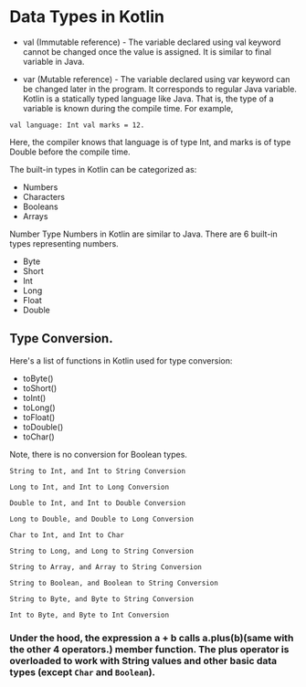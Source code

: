 # Data Types in Kotlin
* val (Immutable reference) - The variable declared using val keyword cannot be changed once the value is assigned. 
It is similar to final variable in Java.

* var (Mutable reference) - The variable declared using var keyword can be changed later in the program. 
It corresponds to regular Java variable.
Kotlin is a statically typed language like Java. That is, the type of a variable is known during the compile time. For example,

```val language: Int val marks = 12. ```

Here, the compiler knows that language is of type Int, and marks is of type Double before the compile time.

The built-in types in Kotlin can be categorized as:

* Numbers
* Characters
* Booleans
* Arrays

Number Type
Numbers in Kotlin are similar to Java. There are 6 built-in types representing numbers.

* Byte
* Short
* Int
* Long
* Float
* Double

## Type Conversion.
Here's a list of functions in Kotlin used for type conversion:

* toByte() 
* toShort()
* toInt()
* toLong()
* toFloat()
* toDouble()
* toChar()

Note, there is no conversion for Boolean types.

```String to Int, and Int to String Conversion```

```Long to Int, and Int to Long Conversion```

```Double to Int, and Int to Double Conversion```

```Long to Double, and Double to Long Conversion```

```Char to Int, and Int to Char```

```String to Long, and Long to String Conversion```

```String to Array, and Array to String Conversion```

```String to Boolean, and Boolean to String Conversion```

```String to Byte, and Byte to String Conversion```

```Int to Byte, and Byte to Int Conversion```

### Under the hood, the expression a + b calls a.plus(b)(same with the other 4 operators.) member function. The plus operator is overloaded to work with String values and other basic data types (except ```Char``` and ```Boolean```).